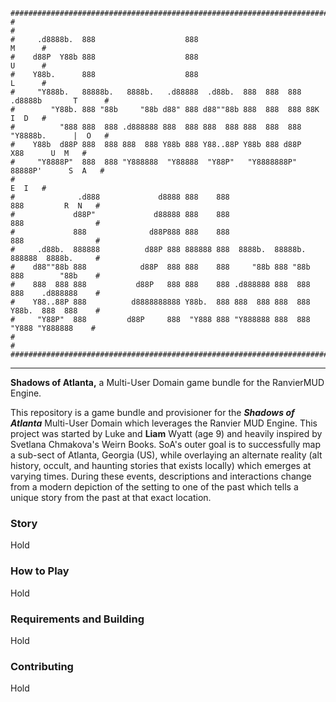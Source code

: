 ```shell
########################################################################################
#                                                                                      #
#     .d8888b.  888                    888                                      M      #
#    d88P  Y88b 888                    888                                      U      #
#    Y88b.      888                    888                                      L      #
#     "Y888b.   88888b.   8888b.   .d88888  .d88b.  888  888  888 .d8888b       T      #
#        "Y88b. 888 "88b     "88b d88" 888 d88""88b 888  888  888 88K           I  D   #
#          "888 888  888 .d888888 888  888 888  888 888  888  888 "Y8888b.      |  O   #
#    Y88b  d88P 888  888 888  888 Y88b 888 Y88..88P Y88b 888 d88P      X88      U  M   #
#     "Y8888P"  888  888 "Y888888  "Y88888  "Y88P"   "Y8888888P"   88888P'      S  A   #
#                                                                               E  I   #
#              .d888             d8888 888    888                   888         R  N   #
#             d88P"             d88888 888    888                   888                #
#             888              d88P888 888    888                   888                #
#     .d88b.  888888          d88P 888 888888 888  8888b.  88888b.  888888  8888b.     #
#    d88""88b 888            d88P  888 888    888     "88b 888 "88b 888        "88b    #
#    888  888 888           d88P   888 888    888 .d888888 888  888 888    .d888888    #
#    Y88..88P 888          d8888888888 Y88b.  888 888  888 888  888 Y88b.  888  888    #
#     "Y88P"  888         d88P     888  "Y888 888 "Y888888 888  888  "Y888 "Y888888    #
#                                                                                      #
########################################################################################
```

---

**Shadows of Atlanta,** a Multi-User Domain game bundle for the RanvierMUD Engine.

This repository is a game bundle and provisioner for the ***Shadows of Atlanta*** Multi-User Domain which leverages the Ranvier MUD Engine.  This project was started by Luke and **Liam** Wyatt (age 9) and heavily inspired by Svetlana Chmakova's Weirn Books.  SoA's outer goal is to successfully map a sub-sect of Atlanta, Georgia (US), while overlaying an alternate reality (alt history, occult, and haunting stories that exists locally) which emerges at varying times.  During these events, descriptions and interactions change from a modern depiction of the setting to one of the past which tells a unique story from the past at that exact location.

### Story

Hold

### How to Play

Hold

### Requirements and Building

Hold

### Contributing

Hold
